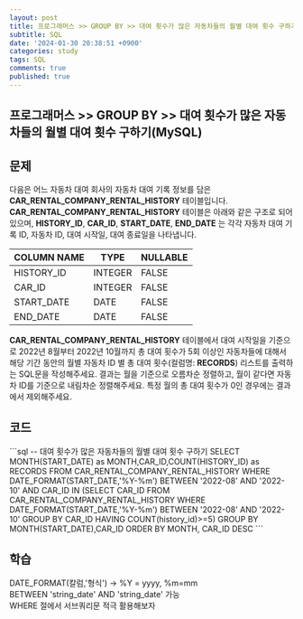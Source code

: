 ```yaml
---
layout: post
title: 프로그래머스 >> GROUP BY >> 대여 횟수가 많은 자동차들의 월별 대여 횟수 구하기
subtitle: SQL
date: '2024-01-30 20:38:51 +0900'
categories: study
tags: SQL
comments: true
published: true
---
```

## 프로그래머스 >> GROUP BY >> 대여 횟수가 많은 자동차들의 월별 대여 횟수 구하기(MySQL)

<h2>문제</h2>
다음은 어느 자동차 대여 회사의 자동차 대여 기록 정보를 담은 <b>CAR_RENTAL_COMPANY_RENTAL_HISTORY</b> 테이블입니다. <b>CAR_RENTAL_COMPANY_RENTAL_HISTORY</b> 테이블은 아래와 같은 구조로 되어있으며, <b>HISTORY_ID</b>, <b>CAR_ID</b>, <b>START_DATE</b>, <b>END_DATE</b> 는 각각 자동차 대여 기록 ID, 자동차 ID, 대여 시작일, 대여 종료일을 나타냅니다.<br>
<table>
    <thead>
        <th>COLUMN NAME</th>
        <th>TYPE</th>
        <th>NULLABLE</th>
    </thead>
    <tbody>
        <tr>
            <td>HISTORY_ID</td>
            <td>INTEGER</td>
            <td>FALSE</td>
        </tr>
        <tr>
            <td>CAR_ID</td>
            <td>INTEGER</td>
            <td>FALSE</td>
        </tr>
        <tr>
            <td>START_DATE</td>
            <td>DATE</td>
            <td>FALSE</td>
        </tr>
        <tr>
            <td>END_DATE</td>
            <td>DATE</td>
            <td>FALSE</td>
        </tr>
    </tbody>
</table>
<b>CAR_RENTAL_COMPANY_RENTAL_HISTORY</b> 테이블에서 대여 시작일을 기준으로 2022년 8월부터 2022년 10월까지 총 대여 횟수가 5회 이상인 자동차들에 대해서 해당 기간 동안의 월별 자동차 ID 별 총 대여 횟수(컬럼명: <b>RECORDS</b>) 리스트를 출력하는 SQL문을 작성해주세요. 결과는 월을 기준으로 오름차순 정렬하고, 월이 같다면 자동차 ID를 기준으로 내림차순 정렬해주세요. 특정 월의 총 대여 횟수가 0인 경우에는 결과에서 제외해주세요.<br>
<h2>코드</h2>
```sql
-- 대여 횟수가 많은 자동차들의 월별 대여 횟수 구하기
SELECT MONTH(START_DATE) as MONTH,CAR_ID,COUNT(HISTORY_ID) as RECORDS
FROM CAR_RENTAL_COMPANY_RENTAL_HISTORY
WHERE DATE_FORMAT(START_DATE,'%Y-%m') BETWEEN '2022-08' AND '2022-10'
AND CAR_ID IN (SELECT CAR_ID
                FROM CAR_RENTAL_COMPANY_RENTAL_HISTORY
                WHERE DATE_FORMAT(START_DATE,'%Y-%m') BETWEEN '2022-08' AND '2022-10'
                GROUP BY CAR_ID
                HAVING COUNT(history_id)>=5)
GROUP BY MONTH(START_DATE),CAR_ID
ORDER BY MONTH, CAR_ID DESC
```
<h2>학습</h2>
DATE_FORMAT(칼럼,'형식') -> %Y = yyyy, %m=mm<br>
BETWEEN 'string_date' AND 'string_date' 가능<br>
WHERE 절에서 서브쿼리문 적극 활용해보자<br>








